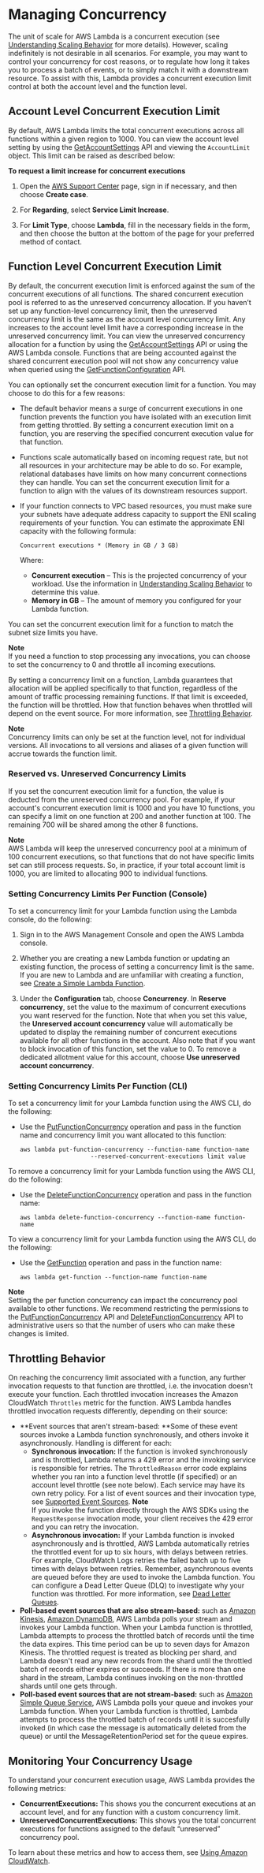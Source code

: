 # Managing Concurrency<a name="concurrent-executions"></a>

 The unit of scale for AWS Lambda is a concurrent execution \(see [Understanding Scaling Behavior](scaling.md) for more details\)\. However, scaling indefinitely is not desirable in all scenarios\. For example, you may want to control your concurrency for cost reasons, or to regulate how long it takes you to process a batch of events, or to simply match it with a downstream resource\. To assist with this, Lambda provides a concurrent execution limit control at both the account level and the function level\.

## Account Level Concurrent Execution Limit<a name="concurrent-execution-safety-limit"></a>

By default, AWS Lambda limits the total concurrent executions across all functions within a given region to 1000\. You can view the account level setting by using the [GetAccountSettings](API_GetAccountSettings.md) API and viewing the `AccountLimit` object\. This limit can be raised as described below:<a name="increase-concurrent-executions-limit"></a>

**To request a limit increase for concurrent executions**

1. Open the [AWS Support Center](https://console.aws.amazon.com/support/home#/) page, sign in if necessary, and then choose **Create case**\.

1. For **Regarding**, select **Service Limit Increase**\.

1. For **Limit Type**, choose **Lambda**, fill in the necessary fields in the form, and then choose the button at the bottom of the page for your preferred method of contact\.

## Function Level Concurrent Execution Limit<a name="per-function-concurrency"></a>

By default, the concurrent execution limit is enforced against the sum of the concurrent executions of all functions\. The shared concurrent execution pool is referred to as the unreserved concurrency allocation\. If you haven’t set up any function\-level concurrency limit, then the unreserved concurrency limit is the same as the account level concurrency limit\. Any increases to the account level limit have a corresponding increase in the unreserved concurrency limit\. You can view the unreserved concurrency allocation for a function by using the [GetAccountSettings](API_GetAccountSettings.md) API or using the AWS Lambda console\. Functions that are being accounted against the shared concurrent execution pool will not show any concurrency value when queried using the [GetFunctionConfiguration](API_GetFunctionConfiguration.md) API\.

You can optionally set the concurrent execution limit for a function\. You may choose to do this for a few reasons:
+ The default behavior means a surge of concurrent executions in one function prevents the function you have isolated with an execution limit from getting throttled\. By setting a concurrent execution limit on a function, you are reserving the specified concurrent execution value for that function\.
+ Functions scale automatically based on incoming request rate, but not all resources in your architecture may be able to do so\. For example, relational databases have limits on how many concurrent connections they can handle\. You can set the concurrent execution limit for a function to align with the values of its downstream resources support\.
+ If your function connects to VPC based resources, you must make sure your subnets have adequate address capacity to support the ENI scaling requirements of your function\. You can estimate the approximate ENI capacity with the following formula:

  ```
  Concurrent executions * (Memory in GB / 3 GB)
  ```

  Where:
  + **Concurrent execution** – This is the projected concurrency of your workload\. Use the information in [Understanding Scaling Behavior](scaling.md) to determine this value\.
  + **Memory in GB** – The amount of memory you configured for your Lambda function\.

You can set the concurrent execution limit for a function to match the subnet size limits you have\.

**Note**  
If you need a function to stop processing any invocations, you can choose to set the concurrency to 0 and throttle all incoming executions\.

By setting a concurrency limit on a function, Lambda guarantees that allocation will be applied specifically to that function, regardless of the amount of traffic processing remaining functions\. If that limit is exceeded, the function will be throttled\. How that function behaves when throttled will depend on the event source\. For more information, see [Throttling Behavior](#throttling-behavior)\.

**Note**  
Concurrency limits can only be set at the function level, not for individual versions\. All invocations to all versions and aliases of a given function will accrue towards the function limit\.

### Reserved vs\. Unreserved Concurrency Limits<a name="reserved-vs-unreserved-concurrency-limits"></a>

If you set the concurrent execution limit for a function, the value is deducted from the unreserved concurrency pool\. For example, if your account's concurrent execution limit is 1000 and you have 10 functions, you can specify a limit on one function at 200 and another function at 100\. The remaining 700 will be shared among the other 8 functions\. 

**Note**  
AWS Lambda will keep the unreserved concurrency pool at a minimum of 100 concurrent executions, so that functions that do not have specific limits set can still process requests\. So, in practice, if your total account limit is 1000, you are limited to allocating 900 to individual functions\. 

### Setting Concurrency Limits Per Function \(Console\)<a name="per-function-concurrency-console"></a>

To set a concurrency limit for your Lambda function using the Lambda console, do the following:

1. Sign in to the AWS Management Console and open the AWS Lambda console\.

1. Whether you are creating a new Lambda function or updating an existing function, the process of setting a concurrency limit is the same\. If you are new to Lambda and are unfamiliar with creating a function, see [Create a Simple Lambda Function](get-started-create-function.md)\.

1. Under the **Configuration** tab, choose **Concurrency**\. In **Reserve concurrency**, set the value to the maximum of concurrent executions you want reserved for the function\. Note that when you set this value, the **Unreserved account concurrency** value will automatically be updated to display the remaining number of concurrent executions available for all other functions in the account\. Also note that if you want to block invocation of this function, set the value to 0\. To remove a dedicated allotment value for this account, choose **Use unreserved account concurrency**\.

### Setting Concurrency Limits Per Function \(CLI\)<a name="per-function-concurrency-cli"></a>

To set a concurrency limit for your Lambda function using the AWS CLI, do the following:
+ Use the [PutFunctionConcurrency](API_PutFunctionConcurrency.md) operation and pass in the function name and concurrency limit you want allocated to this function:

  ```
  aws lambda put-function-concurrency --function-name function-name
                      --reserved-concurrent-executions limit value
  ```

To remove a concurrency limit for your Lambda function using the AWS CLI, do the following:
+ Use the [DeleteFunctionConcurrency](API_DeleteFunctionConcurrency.md) operation and pass in the function name:

  ```
  aws lambda delete-function-concurrency --function-name function-name  
  ```

To view a concurrency limit for your Lambda function using the AWS CLI, do the following:
+ Use the [GetFunction](API_GetFunction.md) operation and pass in the function name:

  ```
  aws lambda get-function --function-name function-name  
  ```

**Note**  
Setting the per function concurrency can impact the concurrency pool available to other functions\. We recommend restricting the permissions to the [PutFunctionConcurrency](API_PutFunctionConcurrency.md) API and [DeleteFunctionConcurrency](API_DeleteFunctionConcurrency.md) API to administrative users so that the number of users who can make these changes is limited\.

## Throttling Behavior<a name="throttling-behavior"></a>

On reaching the concurrency limit associated with a function, any further invocation requests to that function are throttled, i\.e\. the invocation doesn't execute your function\. Each throttled invocation increases the Amazon CloudWatch `Throttles` metric for the function\. AWS Lambda handles throttled invocation requests differently, depending on their source: 
+ **Event sources that aren't stream\-based: **Some of these event sources invoke a Lambda function synchronously, and others invoke it asynchronously\. Handling is different for each:
  + **Synchronous invocation:** If the function is invoked synchronously and is throttled, Lambda returns a 429 error and the invoking service is responsible for retries\. The `ThrottledReason` error code explains whether you ran into a function level throttle \(if specified\) or an account level throttle \(see note below\)\. Each service may have its own retry policy\. For a list of event sources and their invocation type, see [Supported Event Sources](invoking-lambda-function.md)\. 
**Note**  
If you invoke the function directly through the AWS SDKs using the `RequestResponse` invocation mode, your client receives the 429 error and you can retry the invocation\. 
  + **Asynchronous invocation:** If your Lambda function is invoked asynchronously and is throttled, AWS Lambda automatically retries the throttled event for up to six hours, with delays between retries\. For example, CloudWatch Logs retries the failed batch up to five times with delays between retries\. Remember, asynchronous events are queued before they are used to invoke the Lambda function\. You can configure a Dead Letter Queue \(DLQ\) to investigate why your function was throttled\. For more information, see [Dead Letter Queues](dlq.md)\.
+ **Poll\-based event sources that are also stream\-based:** such as [Amazon Kinesis](https://docs.aws.amazon.com/kinesis/latest/dev/), [Amazon DynamoDB](https://docs.aws.amazon.com/amazondynamodb/latest/developerguide/), AWS Lambda polls your stream and invokes your Lambda function\. When your Lambda function is throttled, Lambda attempts to process the throttled batch of records until the time the data expires\. This time period can be up to seven days for Amazon Kinesis\. The throttled request is treated as blocking per shard, and Lambda doesn't read any new records from the shard until the throttled batch of records either expires or succeeds\. If there is more than one shard in the stream, Lambda continues invoking on the non\-throttled shards until one gets through\. 
+ **Poll\-based event sources that are not stream\-based:** such as [Amazon Simple Queue Service](https://docs.aws.amazon.com/AWSSimpleQueueService/latest/SQSDeveloperGuide/sqs-getting-started.html), AWS Lambda polls your queue and invokes your Lambda function\. When your Lambda function is throttled, Lambda attempts to process the throttled batch of records until it is succesfully invoked \(in which case the message is automatically deleted from the queue\) or until the MessageRetentionPeriod set for the queue expires\. 

## Monitoring Your Concurrency Usage<a name="monitoring-concurrent-usage"></a>

To understand your concurrent execution usage, AWS Lambda provides the following metrics:
+ **ConcurrentExecutions:** This shows you the concurrent executions at an account level, and for any function with a custom concurrency limit\.
+ **UnreservedConcurrentExecutions:** This shows you the total concurrent executions for functions assigned to the default “unreserved” concurrency pool\.

To learn about these metrics and how to access them, see [Using Amazon CloudWatch](monitoring-functions.md)\. 